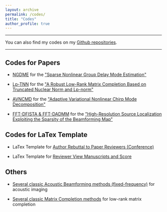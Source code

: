 ```yaml
---
layout: archive
permalink: /codes/
title: "Codes"
author_profile: true
---
```


***
You can also find my codes on my [Github repositories](https://github.com/HauLiang).

***

Codes for Papers
------
* [NGDME](https://github.com/HauLiang/Lp-TNN) for the ["Sparse Nonlinear Group Delay Mode Estimation"](https://doi.org/10.1121/10.0014696)

* [Lp-TNN](https://github.com/HauLiang/Lp-TNN) for the ["A Robust Low-Rank Matrix Completion Based on Truncated Nuclear Norm and Lp-norm"](https://doi.org/10.1007/s11227-022-04385-8)

* [AVNCMD](https://github.com/HauLiang/AVNCMD) for the ["Adaptive Variational Nonlinear Chirp Mode Decomposition"](https://ieeexplore.ieee.org/abstract/document/9746147)

* [FFT-DFISTA & FFT-DADMM](https://github.com/HauLiang/FFT-DFISTA-and-FFT-DADMM) for the ["High-Resolution Source Localization Exploiting the Sparsity of the Beamforming Map"](https://www.sciencedirect.com/science/article/pii/S016516842100414X)





Codes for LaTex Template
------
* LaTex Template for [Author Rebuttal to Paper Reviewers (Conference)](https://github.com/HauLiang/Rebuttal-to-Reviewer)

* LaTex Template for [Reviewer View Manuscripts and Score](https://github.com/HauLiang/Review-Template)





Others
------
* [Several classic Acoustic Beamforming methods (fixed-frequency)](https://github.com/HauLiang/Acoustic-Beamforming-Methods) for acoustic imaging

* [Several classic Matrix Completion methods](https://github.com/HauLiang/Matrix-Completion-Methods) for low-rank matrix completion